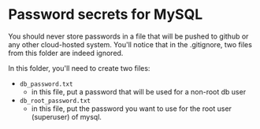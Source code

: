 # Password secrets for MySQL

You should never store passwords in a file that will be pushed to github or any other cloud-hosted system.  You'll notice that in the .gitignore, two files from this folder are indeed ignored.        

In this folder, you'll need to create two files:

- `db_password.txt`
  - in this file, put a password that will be used for a non-root db user
- `db_root_password.txt`
  - in this file, put the password you want to use for the root user (superuser) of mysql. 